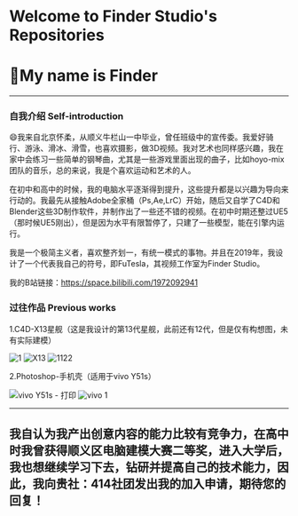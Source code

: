 # Welcome to Finder Studio's Repositories
# 👋My name is Finder
---
### 自我介绍 Self-introduction

😄我来自北京怀柔，从顺义牛栏山一中毕业，曾任班级中的宣传委。我爱好骑行、游泳、滑冰、滑雪，也喜欢摄影，做3D视频。我对艺术也同样感兴趣，我在家中会练习一些简单的钢琴曲，尤其是一些游戏里面出现的曲子，比如hoyo-mix团队的音乐，总的来说，我是个喜欢运动和艺术的人。

在初中和高中的时候，我的电脑水平逐渐得到提升，这些提升都是以兴趣为导向来行动的。我最先从接触Adobe全家桶（Ps,Ae,LrC）开始，随后又自学了C4D和Blender这些3D制作软件，并制作出了一些还不错的视频。在初中时期还整过UE5（那时候UE5刚出），但是因为水平有限暂停了，只建了一些模型，能在引擎内运行。

我是一个极简主义者，喜欢整齐划一，有统一模式的事物。并且在2019年，我设计了一个代表我自己的符号，即FuTesla，其视频工作室为Finder Studio。

我的B站链接：https://space.bilibili.com/1972092941

### 过往作品 Previous works

1.C4D-X13星舰（这是我设计的第13代星舰，此前还有12代，但是仅有构想图，未有实际建模）

![1](https://github.com/user-attachments/assets/7e11dfab-d65b-4e0f-b2e6-58b83d35d299)
![X13](https://github.com/user-attachments/assets/c86264d4-6112-4c62-ad08-79f0b6a7477c)
![1122](https://github.com/user-attachments/assets/db444d2a-43ae-4e87-8420-5ac421a6cbf5)

2.Photoshop-手机壳（适用于vivo Y51s）

![vivo Y51s - 打印](https://github.com/user-attachments/assets/7a1d13bc-2576-4e8f-9186-a5bfec57b244)
![vivo 1](https://github.com/user-attachments/assets/6517b6fa-1a1d-49b7-8ae8-97a33c6ad6e9)


---
## 我自认为我产出创意内容的能力比较有竞争力，在高中时我曾获得顺义区电脑建模大赛二等奖，进入大学后，我也想继续学习下去，钻研并提高自己的技术能力，因此，我向贵社：414社团发出我的加入申请，期待您的回复！
